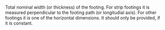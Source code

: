 ﻿Total nominal width (or thickness) of the footing. For strip footings it is measured perpendicular to the footing path (or longitudial axis). For other footings it is one of the horizontal dimensions. It should only be provided, if it is constant.

